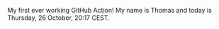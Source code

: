 My first ever working GitHub Action!
My name is Thomas and today is Thursday, 26 October, 20:17 CEST. 
